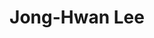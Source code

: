 ---
title: "Jong-Hwan Lee"
presenter_id: jong-hwan_lee
layout: member_all_publications
permalink: /member_full_publications/:presenter_id/
---